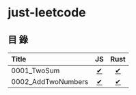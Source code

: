 # just-leetcode

## 目 錄



| Title | JS    | Rust |
|:-------|:------:|:------:|
|0001_TwoSum | [✔](https://github.com/nilswg/just-leetcode/blob/main/JS/HashMap/easy/0001_TwoSum.js) | [✔](https://github.com/nilswg/just-leetcode/blob/main/Rust/src/quizzes/p0001_two_sum.rs) |
|0002_AddTwoNumbers | [✔](https://github.com/nilswg/just-leetcode/blob/main/JS/LinkedList/medium/0002_AddTwoNumbers.js) | [✔](https://github.com/nilswg/just-leetcode/blob/main/Rust/src/quizzes/p0002_add_two_numbers.rs) |
